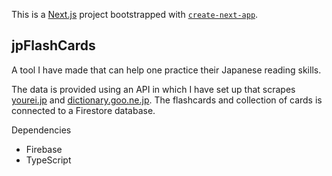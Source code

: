 This is a [Next.js](https://nextjs.org/) project bootstrapped with [`create-next-app`](https://github.com/vercel/next.js/tree/canary/packages/create-next-app).

## jpFlashCards

A tool I have made that can help one practice their Japanese reading skills.

The data is provided using an API in which I have set up that scrapes [yourei.jp](https://yourei.jp/) and [dictionary.goo.ne.jp](https://dictionary.goo.ne.jp/). The flashcards and collection of cards is connected to a Firestore database.

Dependencies
- Firebase
- TypeScript
